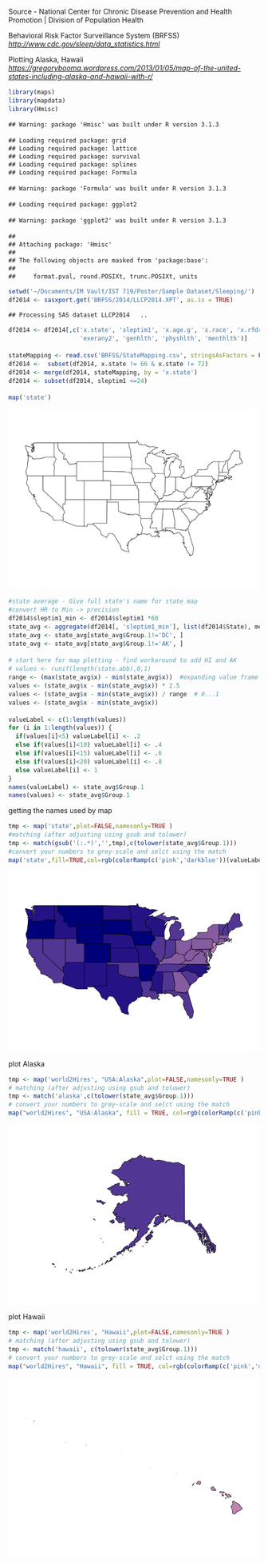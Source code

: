 Source - National Center for Chronic Disease Prevention and Health Promotion | Division of Population Health

Behavioral Risk Factor Surveillance System (BRFSS) *<http://www.cdc.gov/sleep/data_statistics.html>*

Plotting Alaska, Hawaii *<https://gregorybooma.wordpress.com/2013/01/05/map-of-the-united-states-including-alaska-and-hawaii-with-r/>*

``` r
library(maps)
library(mapdata)
library(Hmisc)
```

    ## Warning: package 'Hmisc' was built under R version 3.1.3

    ## Loading required package: grid
    ## Loading required package: lattice
    ## Loading required package: survival
    ## Loading required package: splines
    ## Loading required package: Formula

    ## Warning: package 'Formula' was built under R version 3.1.3

    ## Loading required package: ggplot2

    ## Warning: package 'ggplot2' was built under R version 3.1.3

    ## 
    ## Attaching package: 'Hmisc'
    ## 
    ## The following objects are masked from 'package:base':
    ## 
    ##     format.pval, round.POSIXt, trunc.POSIXt, units

``` r
setwd('~/Documents/IM Vault/IST 719/Poster/Sample Dataset/Sleeping/')
df2014 <- sasxport.get('BRFSS/2014/LLCP2014.XPT', as.is = TRUE)
```

    ## Processing SAS dataset LLCP2014   ..

``` r
df2014 <- df2014[,c('x.state', 'sleptim1', 'x.age.g', 'x.race', 'x.rfdrhv4', 'sex', 'smokday2',
                    'exerany2', 'genhlth', 'physhlth', 'menthlth')]

stateMapping <- read.csv('BRFSS/StateMapping.csv', stringsAsFactors = F)
df2014 <-  subset(df2014, x.state != 66 & x.state != 72)
df2014 <- merge(df2014, stateMapping, by = 'x.state')
df2014 <- subset(df2014, sleptim1 <=24)

map('state')
```

![](ColoringMap_files/figure-markdown_github/unnamed-chunk-2-1.png)

``` r
#state average - Give full state's name for state map
#convert HR to Min -> precision
df2014$sleptim1_min <- df2014$sleptim1 *60
state_avg <- aggregate(df2014[, 'sleptim1_min'], list(df2014$State), mean)
state_avg <- state_avg[state_avg$Group.1!='DC', ]
state_avg <- state_avg[state_avg$Group.1!='AK', ]

# start here for map plotting - find workaround to add HI and AK
# values <- runif(length(state.abb),0,1)
range <- (max(state_avg$x) - min(state_avg$x))  #expanding value frame -> 23 minutes different
values <- (state_avg$x - min(state_avg$x)) * 2.5
values <- (state_avg$x - min(state_avg$x)) / range  # 0...1
values <- (state_avg$x - min(state_avg$x))

valueLabel <- c(1:length(values))
for (i in 1:length(values)) {
  if(values[i]<5) valueLabel[i] <- .2
  else if(values[i]<10) valueLabel[i] <- .4
  else if(values[i]<15) valueLabel[i] <- .6
  else if(values[i]<20) valueLabel[i] <- .8
  else valueLabel[i] <- 1
}
names(valueLabel) <- state_avg$Group.1
names(values) <- state_avg$Group.1
```

getting the names used by map

``` r
tmp <- map('state',plot=FALSE,namesonly=TRUE )
#matching (after adjusting using gsub and tolower)
tmp <- match(gsub('(:.*)','',tmp),c(tolower(state_avg$Group.1)))
#convert your numbers to grey-scale and selct using the match
map('state',fill=TRUE,col=rgb(colorRamp(c('pink','darkblue'))(valueLabel), max=255)[tmp])
```

![](ColoringMap_files/figure-markdown_github/unnamed-chunk-4-1.png)

plot Alaska

``` r
tmp <- map('world2Hires', "USA:Alaska",plot=FALSE,namesonly=TRUE )
# matching (after adjusting using gsub and tolower)
tmp <- match('alaska',c(tolower(state_avg$Group.1)))
# convert your numbers to grey-scale and selct using the match
map("world2Hires", "USA:Alaska", fill = TRUE, col=rgb(colorRamp(c('pink','darkblue'))(valueLabel),max=255)[tmp])
```

![](ColoringMap_files/figure-markdown_github/unnamed-chunk-5-1.png)

plot Hawaii

``` r
tmp <- map('world2Hires', "Hawaii",plot=FALSE,namesonly=TRUE )
# matching (after adjusting using gsub and tolower)
tmp <- match('hawaii', c(tolower(state_avg$Group.1)))
# convert your numbers to grey-scale and selct using the match
map("world2Hires", "Hawaii", fill = TRUE, col=rgb(colorRamp(c('pink','darkblue'))(valueLabel),max=255)[tmp])
```

![](ColoringMap_files/figure-markdown_github/unnamed-chunk-6-1.png)
